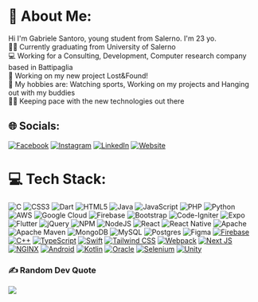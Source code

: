 # 💫 About Me:
Hi I'm Gabriele Santoro, young student from Salerno. I'm 23 yo.<br>👨‍🎓 Currently graduating from University of Salerno<br>💻 Working for a Consulting, Development, Computer research company based in Battipaglia<br>📕 Working on my new project Lost&Found! <br>🚗 My hobbies are: Watching sports, Working on my projects and Hanging out with my buddies<br>👨‍💻 Keeping pace with the new technologies out there<br>


## 🌐 Socials:
[![Facebook](https://img.shields.io/badge/Facebook-%231877F2.svg?logo=Facebook&logoColor=white)](https://facebook.com/gabriele.santoro.35) [![Instagram](https://img.shields.io/badge/Instagram-%23E4405F.svg?logo=Instagram&logoColor=white)](https://instagram.com/gabryele.sa) [![LinkedIn](https://img.shields.io/badge/LinkedIn-%230077B5.svg?logo=linkedin&logoColor=white)](https://linkedin.com/in/gabriele-santoro-1b70061a2) [![Website](https://img.shields.io/badge/Website-000000?logo=web&logoColor=white)](https://gabrielesantoro.it)

# 💻 Tech Stack:
![C](https://img.shields.io/badge/c-%2300599C.svg?style=flat&logo=c&logoColor=white) ![CSS3](https://img.shields.io/badge/css3-%231572B6.svg?style=flat&logo=css3&logoColor=white) ![Dart](https://img.shields.io/badge/dart-%230175C2.svg?style=flat&logo=dart&logoColor=white) ![HTML5](https://img.shields.io/badge/html5-%23E34F26.svg?style=flat&logo=html5&logoColor=white) ![Java](https://img.shields.io/badge/java-%23ED8B00.svg?style=flat&logo=java&logoColor=white) ![JavaScript](https://img.shields.io/badge/javascript-%23323330.svg?style=flat&logo=javascript&logoColor=%23F7DF1E) ![PHP](https://img.shields.io/badge/php-%23777BB4.svg?style=flat&logo=php&logoColor=white) ![Python](https://img.shields.io/badge/python-3670A0?style=flat&logo=python&logoColor=ffdd54) ![AWS](https://img.shields.io/badge/AWS-%23FF9900.svg?style=flat&logo=amazon-aws&logoColor=white) ![Google Cloud](https://img.shields.io/badge/Google%20Cloud-%234285F4.svg?style=flat&logo=google-cloud&logoColor=white) ![Firebase](https://img.shields.io/badge/firebase-%23039BE5.svg?style=flat&logo=firebase) ![Bootstrap](https://img.shields.io/badge/bootstrap-%23563D7C.svg?style=flat&logo=bootstrap&logoColor=white) ![Code-Igniter](https://img.shields.io/badge/CodeIgniter-%23EF4223.svg?style=flat&logo=codeIgniter&logoColor=white) ![Expo](https://img.shields.io/badge/expo-1C1E24?style=flat&logo=expo&logoColor=#D04A37) ![Flutter](https://img.shields.io/badge/Flutter-%2302569B.svg?style=flat&logo=Flutter&logoColor=white) ![jQuery](https://img.shields.io/badge/jquery-%230769AD.svg?style=flat&logo=jquery&logoColor=white) ![NPM](https://img.shields.io/badge/NPM-%23000000.svg?style=flat&logo=npm&logoColor=white) ![NodeJS](https://img.shields.io/badge/node.js-6DA55F?style=flat&logo=node.js&logoColor=white) ![React](https://img.shields.io/badge/react-%2320232a.svg?style=flat&logo=react&logoColor=%2361DAFB) ![React Native](https://img.shields.io/badge/react_native-%2320232a.svg?style=flat&logo=react&logoColor=%2361DAFB) ![Apache](https://img.shields.io/badge/apache-%23D42029.svg?style=flat&logo=apache&logoColor=white) ![Apache Maven](https://img.shields.io/badge/Apache%20Maven-C71A36?style=flat&logo=Apache%20Maven&logoColor=white) ![MongoDB](https://img.shields.io/badge/MongoDB-%234ea94b.svg?style=flat&logo=mongodb&logoColor=white) ![MySQL](https://img.shields.io/badge/mysql-%2300f.svg?style=flat&logo=mysql&logoColor=white) ![Postgres](https://img.shields.io/badge/postgres-%23316192.svg?style=flat&logo=postgresql&logoColor=white) 	![Figma](https://img.shields.io/badge/figma-%23F24E1E.svg?style=flat&logo=figma&logoColor=white) [![Firebase](https://img.shields.io/badge/Firebase-%23039BE5.svg?logo=firebase&logoColor=white)](https://firebase.google.com/) 
[![C++](https://img.shields.io/badge/C++-%2300599C.svg?logo=c%2B%2B&logoColor=white)](https://cplusplus.com/) 
[![TypeScript](https://img.shields.io/badge/TypeScript-%23007ACC.svg?logo=typescript&logoColor=white)](https://www.typescriptlang.org/) 
[![Swift](https://img.shields.io/badge/Swift-%23FA7343.svg?logo=swift&logoColor=white)](https://swift.org/) 
[![Tailwind CSS](https://img.shields.io/badge/TailwindCSS-%2338B2AC.svg?logo=tailwind-css&logoColor=white)](https://tailwindcss.com/) 
[![Webpack](https://img.shields.io/badge/Webpack-%238DD6F9.svg?logo=webpack&logoColor=black)](https://webpack.js.org/) 
[![Next JS](https://img.shields.io/badge/Next.js-black?logo=next.js&logoColor=white)](https://nextjs.org/) 
[![NGINX](https://img.shields.io/badge/NGINX-%23009639.svg?logo=nginx&logoColor=white)](https://www.nginx.com/) 
[![Android](https://img.shields.io/badge/Android-%233DDC84.svg?logo=android&logoColor=white)](https://www.android.com/) 
[![Kotlin](https://img.shields.io/badge/Kotlin-%230095D5.svg?logo=kotlin&logoColor=white)](https://kotlinlang.org/) 
[![Oracle](https://img.shields.io/badge/Oracle-F80000?logo=oracle&logoColor=white)](https://www.oracle.com/) 
[![Selenium](https://img.shields.io/badge/Selenium-%2343B02A.svg?logo=selenium&logoColor=white)](https://www.selenium.dev/) 
[![Unity](https://img.shields.io/badge/Unity-%23000000.svg?logo=unity&logoColor=white)](https://unity.com/)

### ✍️ Random Dev Quote
![](https://quotes-github-readme.vercel.app/api?type=vetical&theme=dark)
